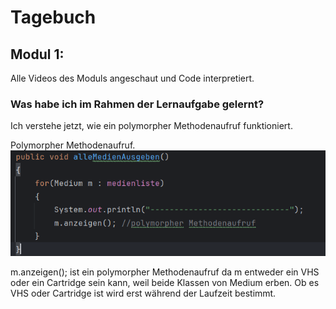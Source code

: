 # Tagebuch
## Modul 1:

Alle Videos des Moduls angeschaut und Code interpretiert.

### Was habe ich im Rahmen der Lernaufgabe gelernt?

Ich verstehe jetzt, wie ein polymorpher Methodenaufruf funktioniert.

Polymorpher Methodenaufruf.
![img.png](img.png)

m.anzeigen(); ist ein polymorpher Methodenaufruf da m entweder
ein VHS oder ein Cartridge sein kann, weil beide Klassen von
Medium erben. Ob es VHS oder Cartridge ist wird erst während der 
Laufzeit bestimmt.